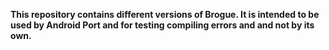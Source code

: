
**This repository contains different versions of Brogue. It is intended to be used by Android Port and for testing compiling errors and  and not by its own.**

